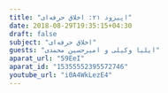 ```yaml
---
title: "اپیزود ۲۱: اخلاق حرفه‌ای"
date: 2018-08-29T19:35:15+04:30
draft: false
subject: "اخلاق حرفه‌ای"
guests: "ایلیا وکیلی و امیرحسین محمدی"
aparat_url: "59EeI"
aparat_id: "15355552395572746"
youtube_url: "i0A4WkLezE4"
---
```


